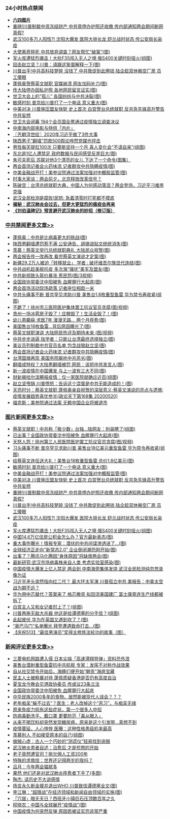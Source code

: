 <div class="catlist">
<h3>24小时热点禁闻</h3>
<ul>
<li><b><a href="64photo" target="_blank">六四图片</a></b></li>
<li><a href="https://github.com/fqnews/bnews/blob/master/topimagenews/20200520/1331670.md">重磅!川普制裁中资冻结财产 中共竟停办护照还收缴 传内部通知两会期间断网 真假?</a></li>
<li><a href="https://github.com/fqnews/bnews/blob/master/topimagenews/20200520/1331602.md">武汉100多万人阳性?! 沈阳大爆发 医院大排长龙 舒兰战时状态 传公安局长染疫</a></li>
<li><a href="https://github.com/fqnews/bnews/blob/master/cbnews/20200520/1331536.md">大使离奇猝死 中共放弃调查？网友帮忙“破案”(图)</a></li>
<li><a href="https://github.com/fqnews/bnews/blob/master/topimagenews/20200520/1331542.md">军火库遭猛烈袭击！大批F35闯入无人之境 俄S400关键时刻哑火(组图)</a></li>
<li><a href="https://github.com/fqnews/bnews/blob/master/cbnews/20200521/1331843.md">回击赵立坚？川普：请跟这笨蛋解释一下(图)</a></li>
<li><a href="https://github.com/fqnews/bnews/blob/master/topimagenews/20200520/1331651.md">川普出手!中共高科技梦碎 没钱了 中共敦促到此圈钱 陆企趁双休搬空厂房 员工傻眼</a></li>
<li><a href="https://github.com/fqnews/bnews/blob/master/cbnews/20200520/1331555.md">蓬佩奥贺蔡英文就职 官媒崩溃 网友加码补刀(图)</a></li>
<li><a href="https://github.com/fqnews/bnews/blob/master/cbnews/20200521/1331824.md">传大陆停办因私护照 各地网民留言证实(图)</a></li>
<li><a href="https://github.com/fqnews/bnews/blob/master/cbnews/20200520/1331589.md">世卫大会上的“孤儿” 各国纷纷与中共决裂(图)</a></li>
<li><a href="https://github.com/fqnews/bnews/blob/master/topimagenews/20200521/1331927.md">敏感时刻 普京给川普打了一个电话 意义重大(图)</a></li>
<li><a href="https://github.com/fqnews/bnews/blob/master/topimagenews/20200520/1331687.md">中美对决 川普施压盟友快斩 史上首次 白宫贺台总统就职 反共急先锋高升警告中共妄想</a></li>
<li><a href="https://github.com/fqnews/bnews/blob/master/comments/20200521/1331787.md">世卫大会闭幕   194个会员国全票通过疫情独立调查决议</a></li>
<li><a href="https://github.com/fqnews/bnews/blob/master/yule/20200521/1331837.md">中南海内部电影与特供「内片」</a></li>
<li><a href="https://github.com/fqnews/bnews/blob/master/ssgc/20200521/1331840.md">〖兲朝浮世绘〗2020年习近平做了3件大事</a></li>
<li><a href="https://github.com/fqnews/bnews/blob/master/headline/20200520/1331655.md">陕西男子“翻墙”罚款500舆论哗然党媒也抨击</a></li>
<li><a href="https://github.com/fqnews/bnews/blob/master/health/20200521/1331933.md">男性每天提肛100次 只要能坚持一个月 喜人变化会“不请自来”(组图)</a></li>
<li><a href="https://github.com/fqnews/bnews/blob/master/cbnews/20200521/1331833.md">东北逾1亿人遭禁足 政府数据与民间感受反差巨大(图)</a></li>
<li><a href="https://github.com/fqnews/bnews/blob/master/lifebaike/20200521/1331881.md">朱可夫死后 苏联对他3个漂亮的女儿 下达了一个命令(图集）</a></li>
<li><a href="https://github.com/fqnews/bnews/blob/master/cbnews/20200521/1332021.md">两会首场记者会火药味浓 记者群攻中共隐瞒疫情(图)</a></li>
<li><a href="https://github.com/fqnews/bnews/blob/master/topimagenews/20200521/1331864.md">中美金融战开打！美参议院通过法案加强对中概股监管(图)</a></li>
<li><a href="https://github.com/fqnews/bnews/blob/master/headline/20200520/1331656.md">时事大家谈：两会前夕，北京释放改革信号？</a></li>
<li><a href="https://github.com/fqnews/bnews/blob/master/cbnews/20200521/1331842.md">陈破空：台湾总统就职大典，中国人为何感动落泪？两会登场，习近平刁难李克强 </a></li>
<li><a href="https://github.com/fqnews/bnews/blob/master/comments/20200520/1331725.md">武汉全民检测是腐败!民怒: 急着清零时打死都不摸底</a></li>
<li><b><a href="https://github.com/fqnews/bnews/blob/master/comments/20200211/1275071.md" target="_blank">揭秘：武汉肺炎会过去，但更大更猛烈的瘟疫会再来</a></b></li>
<li><b><a href="https://github.com/fqnews/bnews/blob/master/comments/20200207/1272816.md" target="_blank">《刘伯温碑记》预言避开武汉肺炎的妙招（修订版）</a></b></li>
</ul>
</div>

<div class="catlist">
<h3><a href="https://github.com/fqnews/bnews/blob/master/cbnews/" target="_blank">中共禁闻</a><span><a href="https://github.com/fqnews/bnews/blob/master/cbnews/" target="_blank" rel="nofollow">更多文章>></a></span></h3>
<ul>
<li><a href="https://github.com/fqnews/bnews/blob/master/cbnews/20200521/1332117.md" target="_blank">蓬佩奥：中共是比病毒更大的挑战(图)</a></li>
<li><a href="https://github.com/fqnews/bnews/blob/master/cbnews/20200521/1332107.md" target="_blank">陕西男翻墙遭罚惹不满 公安通告、胡锡进贴文统统消失(图)</a></li>
<li><a href="https://github.com/fqnews/bnews/blob/master/cbnews/20200521/1332096.md" target="_blank">羡慕！蔡英文举行总统就职典礼 大陆民众祝贺(图)</a></li>
<li><a href="https://github.com/fqnews/bnews/blob/master/cbnews/20200521/1332092.md" target="_blank">两会报告传一改再改 看完蔡英文演说才定案(图)</a></li>
<li><a href="https://github.com/fqnews/bnews/blob/master/cbnews/20200521/1332091.md" target="_blank">新疆29.2万人被迫「转移就业」 学者 : 破坏维吾尔族世代连结(图)</a></li>
<li><a href="https://github.com/fqnews/bnews/blob/master/cbnews/20200521/1332083.md" target="_blank">中共战机趁美舰抗疫 多次海“骚扰”美军及盟友(图)</a></li>
<li><a href="https://github.com/fqnews/bnews/blob/master/cbnews/20200521/1332082.md" target="_blank">中共新规致头盔价暴涨 惹民怨(图/3视频)</a></li>
<li><a href="https://github.com/fqnews/bnews/blob/master/cbnews/20200521/1332069.md" target="_blank">全国政协常委沈中阳被免 血腥罪行大起底(图)</a></li>
<li><a href="https://github.com/fqnews/bnews/blob/master/cbnews/20200521/1332068.md" target="_blank">两会首场活动现场疏落 记者座位相距一米</a></li>
<li><a href="https://github.com/fqnews/bnews/blob/master/cbnews/20200521/1332063.md" target="_blank">中共头痛事不断 普京罕见求助川普 美售台1.8枚重型鱼雷 华为禁令再收紧(组图)</a></li>
<li><a href="https://github.com/fqnews/bnews/blob/master/cbnews/20200521/1332062.md" target="_blank">不跪了！徐州市三医院医护集体罢工抗议官员贪腐(图/视频)</a></li>
<li><a href="https://github.com/fqnews/bnews/blob/master/cbnews/20200521/1332053.md" target="_blank">贵州一场冰雹房子毁了！庄稼毁了！生活全毁了！(图)</a></li>
<li><a href="https://github.com/fqnews/bnews/blob/master/cbnews/20200521/1332050.md" target="_blank">幼儿患癫痫 求医7年 漫漫无路&#8230; 两个月痊愈(图)</a></li>
<li><a href="https://github.com/fqnews/bnews/blob/master/cbnews/20200521/1332038.md" target="_blank">美国售台18枚鱼雷…背后原因曝光了(图)</a></li>
<li><a href="https://github.com/fqnews/bnews/blob/master/cbnews/20200521/1332037.md" target="_blank">蔡英文就职演讲 大陆网民热评及期待未来 (图/视频)</a></li>
<li><a href="https://github.com/fqnews/bnews/blob/master/cbnews/20200521/1332036.md" target="_blank">中共步步进逼 陆学者：只能让台湾最终选择独立(图)</a></li>
<li><a href="https://github.com/fqnews/bnews/blob/master/cbnews/20200521/1332022.md" target="_blank">美议员列制裁中共官员名单 包含战狼赵立坚(图)</a></li>
<li><a href="https://github.com/fqnews/bnews/blob/master/cbnews/20200521/1332021.md" target="_blank">两会首场记者会火药味浓 记者群攻中共隐瞒疫情(图)</a></li>
<li><a href="https://github.com/fqnews/bnews/blob/master/cbnews/20200521/1331984.md" target="_blank">台湾国旗再现 美国务院飙呛中共恶劣(图)</a></li>
<li><a href="https://github.com/fqnews/bnews/blob/master/cbnews/20200521/1331983.md" target="_blank">翻墙成特权？大陆男翻墙被罚 网民：该抓中共发言人(图)</a></li>
<li><a href="https://github.com/fqnews/bnews/blob/master/cbnews/20200521/1331963.md" target="_blank">新一波疫情在中国爆发 与上一波有三大不同(图)</a></li>
<li><a href="https://github.com/fqnews/bnews/blob/master/cbnews/20200521/1331962.md" target="_blank">财新揭哈尔滨瞒报疫情：仅一家医院就确诊近百(组图)</a></li>
<li><a href="https://github.com/fqnews/bnews/blob/master/cbnews/20200521/1331950.md" target="_blank">赵立坚甩锅 川普愤怒：告诉这个混蛋是中共无能造成的！(图)</a></li>
<li><a href="https://github.com/fqnews/bnews/blob/master/cbnews/20200521/1331948.md" target="_blank">天亮时分：蔡英文就职,蓬佩奥亲自祝贺的深层意义;蔡英文演说的亮点与遗憾;疫情发展趋势喜忧参半(政论天下第168集 20200520)</a></li>
<li><a href="https://github.com/fqnews/bnews/blob/master/cbnews/20200521/1331905.md" target="_blank">福克斯：美参院通过法案 无赖中国企业将被退市</a></li>

</ul>
</div>
<div class="catlist">
<h3><a href="https://github.com/fqnews/bnews/blob/master/topimagenews/" target="_blank">图片新闻</a><span><a href="https://github.com/fqnews/bnews/blob/master/topimagenews/" target="_blank" rel="nofollow">更多文章>></a></span></h3>
<ul>
<li><a href="https://github.com/fqnews/bnews/blob/master/topimagenews/20200521/1332090.md" target="_blank">蔡英文就职！中共称「极少数」台独…陆网友：别装瞎了(组图)</a></li>
<li><a href="https://github.com/fqnews/bnews/blob/master/topimagenews/20200521/1332089.md" target="_blank">已出事？全国政协常委沈中阳被免 血腥罪行大起底(图)</a></li>
<li><a href="https://github.com/fqnews/bnews/blob/master/topimagenews/20200521/1332067.md" target="_blank">天怒人怨！徐州第三人民医院医护罢工抗议官员贪腐(图/视频)</a></li>
<li><a href="https://github.com/fqnews/bnews/blob/master/topimagenews/20200521/1332066.md" target="_blank">习头痛事不断 普京罕见求助川普 美售台18亿美元重型鱼雷 华为禁令再收紧(组图)</a></li>
<li><a href="https://github.com/fqnews/bnews/blob/master/topimagenews/20200521/1331949.md" target="_blank">给蔡英文连任送大礼！美售台18枚重型鱼雷 总价1.8亿美元(图)</a></li>
<li><a href="https://github.com/fqnews/bnews/blob/master/topimagenews/20200521/1331927.md" target="_blank">敏感时刻 普京给川普打了一个电话 意义重大(图)</a></li>
<li><a href="https://github.com/fqnews/bnews/blob/master/topimagenews/20200521/1331864.md" target="_blank">中美金融战开打！美参议院通过法案加强对中概股监管(图)</a></li>
<li><a href="https://github.com/fqnews/bnews/blob/master/topimagenews/20200520/1331687.md" target="_blank">中美对决 川普施压盟友快斩 史上首次 白宫贺台总统就职 反共急先锋高升警告中共妄想</a></li>
<li><a href="https://github.com/fqnews/bnews/blob/master/topimagenews/20200520/1331670.md" target="_blank">重磅!川普制裁中资冻结财产 中共竟停办护照还收缴 传内部通知两会期间断网 真假?</a></li>
<li><a href="https://github.com/fqnews/bnews/blob/master/topimagenews/20200520/1331651.md" target="_blank">川普出手!中共高科技梦碎 没钱了 中共敦促到此圈钱 陆企趁双休搬空厂房 员工傻眼</a></li>
<li><a href="https://github.com/fqnews/bnews/blob/master/topimagenews/20200520/1331602.md" target="_blank">武汉100多万人阳性?! 沈阳大爆发 医院大排长龙 舒兰战时状态 传公安局长染疫</a></li>
<li><a href="https://github.com/fqnews/bnews/blob/master/topimagenews/20200520/1331542.md" target="_blank">军火库遭猛烈袭击！大批F35闯入无人之境 俄S400关键时刻哑火(组图)</a></li>
<li><a href="https://github.com/fqnews/bnews/blob/master/topimagenews/20200520/1331524.md" target="_blank">中国14.6万亿住房公积金怎么办？官方最新表态(图)</a></li>
<li><a href="https://github.com/fqnews/bnews/blob/master/topimagenews/20200520/1331396.md" target="_blank">重大事件曝光！情报专家：潜伏的中共间谍渗透进了&#8230;(图)</a></li>
<li><a href="https://github.com/fqnews/bnews/blob/master/topimagenews/20200519/1331138.md" target="_blank">全球经济正走向“新常态2.0” 企业倒闭潮恐刚开始(图)</a></li>
<li><a href="https://github.com/fqnews/bnews/blob/master/topimagenews/20200519/1331125.md" target="_blank">出事了？腾讯马化腾因“身体原因”将缺席两会(图)</a></li>
<li><a href="https://github.com/fqnews/bnews/blob/master/topimagenews/20200519/1331124.md" target="_blank">最新研究:武汉市场病毒株来自人类 考虑实验室感染(图)</a></li>
<li><a href="https://github.com/fqnews/bnews/blob/master/topimagenews/20200519/1331097.md" target="_blank">中国疫情大爆发上亿人禁足 两会到 中南海旁集体发烧 武汉全民检测纯忽悠录像为证</a></li>
<li><a href="https://github.com/fqnews/bnews/blob/master/topimagenews/20200519/1331072.md" target="_blank">习近平矛头突然指向红二代？ 最大环太军演 川普孤立中共 美报告：中美太空战为期不远？</a></li>
<li><a href="https://github.com/fqnews/bnews/blob/master/topimagenews/20200519/1331064.md" target="_blank">华为用中芯替代？答案来了 格芯撤资 拟回流美国建厂 富士康竟连生产线都被拆了</a></li>
<li><a href="https://github.com/fqnews/bnews/blob/master/topimagenews/20200519/1330961.md" target="_blank">白宫主人又和女记者怼上了？(组图)</a></li>
<li><a href="https://github.com/fqnews/bnews/blob/master/topimagenews/20200519/1330917.md" target="_blank">川普再施无敌大杀器 他这是给谭德塞的分手信？(组图)</a></li>
<li><a href="https://github.com/fqnews/bnews/blob/master/topimagenews/20200519/1330909.md" target="_blank">此起彼伏 华为在英国又遇到坎了？(图)</a></li>
<li><a href="https://github.com/fqnews/bnews/blob/master/topimagenews/20200519/1330873.md" target="_blank">“奥巴马门”名单曝光 拜登遭遇致命打击…(图)</a></li>
<li><a href="https://github.com/fqnews/bnews/blob/master/comments/20200519/1330603.md" target="_blank">【庆祝513】“最佳男演员”奖得主修炼法轮功的故事（图）</a></li>

</ul>
</div>
<div class="catlist">
<h3><a href="https://github.com/fqnews/bnews/blob/master/comments/" target="_blank">新闻评论</a><span><a href="https://github.com/fqnews/bnews/blob/master/comments/" target="_blank" rel="nofollow">更多文章>></a></span></h3>
<ul>
<li><a href="https://github.com/fqnews/bnews/blob/master/comments/20200521/1332118.md" target="_blank">三菱电机网路遭入侵 日本尖端「高速滑翔导弹」资料恐外泄</a></li>
<li><a href="https://github.com/fqnews/bnews/blob/master/comments/20200521/1332111.md" target="_blank">美售台潜射重型鱼雷抗中共航舰  专家：发挥不对称作战效果</a></li>
<li><a href="https://github.com/fqnews/bnews/blob/master/comments/20200521/1332110.md" target="_blank">自从社交禁令开始后，海豚们便开始“朝贡”海底宝藏</a></li>
<li><a href="https://github.com/fqnews/bnews/blob/master/comments/20200521/1332071.md" target="_blank">民主人士被粗暴对待 蓬佩质疑香港是否仍有高度自治</a></li>
<li><a href="https://github.com/fqnews/bnews/blob/master/comments/20200521/1332070.md" target="_blank">夏宝龙今晚会见港政协委员 传或议23条立法</a></li>
<li><a href="https://github.com/fqnews/bnews/blob/master/comments/20200521/1332065.md" target="_blank">全国政协常委沈中阳被免 血腥罪行大起底</a></li>
<li><a href="https://github.com/fqnews/bnews/blob/master/comments/20200521/1332059.md" target="_blank">中华民族2000多年的食物，居然能被现代人误会？？？</a></li>
<li><a href="https://github.com/fqnews/bnews/blob/master/comments/20200521/1332058.md" target="_blank">老年痴呆“躲不过去”？医生：老人改掉这个“恶习”，与痴呆无缘</a></li>
<li><a href="https://github.com/fqnews/bnews/blob/master/comments/20200521/1332057.md" target="_blank">原来免疫力低有这些症状，第一个很多人中招</a></li>
<li><a href="https://github.com/fqnews/bnews/blob/master/comments/20200521/1332056.md" target="_blank">防病毒勤洗手、戴口罩 更要防范「毒从眼入」</a></li>
<li><a href="https://github.com/fqnews/bnews/blob/master/comments/20200521/1332055.md" target="_blank">从来不喝饮料却突然发现糖尿病，原来是这个引发呀&#8230;真想不到</a></li>
<li><a href="https://github.com/fqnews/bnews/blob/master/comments/20200521/1332054.md" target="_blank">疫情蔓延，人心惶惶 医曝：这种性格患癌机率最高</a></li>
<li><a href="https://github.com/fqnews/bnews/blob/master/comments/20200521/1332047.md" target="_blank">羡慕别人 不如接受原本的自己(组图)</a></li>
<li><a href="https://github.com/fqnews/bnews/blob/master/comments/20200521/1332041.md" target="_blank">做贼心虚：古人一个巧妙的“测谎仪”轻易找到盗贼</a></li>
<li><a href="https://github.com/fqnews/bnews/blob/master/comments/20200521/1332027.md" target="_blank">武汉肺炎患者自述：治愈后 才是煎熬的开始</a></li>
<li><a href="https://github.com/fqnews/bnews/blob/master/comments/20200521/1332019.md" target="_blank">老子竟然遭官司？拖欠佣人工资200年</a></li>
<li><a href="https://github.com/fqnews/bnews/blob/master/comments/20200521/1332014.md" target="_blank">特殊的求救信：世界还记得两岁的我吗？</a></li>
<li><a href="https://github.com/fqnews/bnews/blob/master/comments/20200521/1332013.md" target="_blank">吕月：今年两会猫腻多</a></li>
<li><a href="https://github.com/fqnews/bnews/blob/master/comments/20200521/1332012.md" target="_blank">果然 他们还是对武汉肺炎痊愈者下手了(多图)</a></li>
<li><a href="https://github.com/fqnews/bnews/blob/master/comments/20200521/1332011.md" target="_blank">陶杰: 读历史不大讲感情</a></li>
<li><a href="https://github.com/fqnews/bnews/blob/master/comments/20200521/1332003.md" target="_blank">扬言永久断金援并退出WHO 川普致信谭德塞全文(图)</a></li>
<li><a href="https://github.com/fqnews/bnews/blob/master/comments/20200521/1332002.md" target="_blank">李江琳：“超限战”在经济领域和新闻自由领域的实施(图)</a></li>
<li><a href="https://github.com/fqnews/bnews/blob/master/comments/20200521/1331992.md" target="_blank">「穴居」暗无天日？西班牙小镇巨石压顶数百年之久</a></li>
<li><a href="https://github.com/fqnews/bnews/blob/master/comments/20200521/1331990.md" target="_blank">程晓农：中国与全球展开“疫情战”(图)</a></li>
<li><a href="https://github.com/fqnews/bnews/blob/master/comments/20200521/1331989.md" target="_blank">中国疫情为何突然反弹 原因若被证实恐非常严重</a></li>

</ul>
</div>